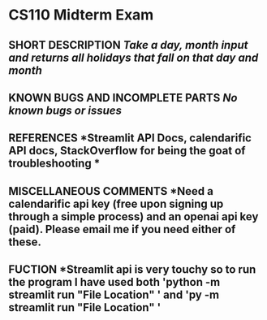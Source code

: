# CS110 Midterm Exam

## SHORT DESCRIPTION *Take a day, month input and returns all holidays that fall on that day and month*

## KNOWN BUGS AND INCOMPLETE PARTS *No known bugs or issues*

## REFERENCES *Streamlit API Docs, calendarific API docs, StackOverflow for being the goat of troubleshooting *

## MISCELLANEOUS COMMENTS *Need a calendarific api key (free upon signing up through a simple process) and an openai api key (paid). Please email me if you need either of these.

## FUCTION *Streamlit api is very touchy so to run the program I have used both 'python -m streamlit run "File Location" ' and 'py -m streamlit run "File Location" '